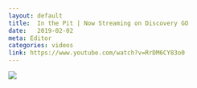 ```yaml
---
layout: default
title:  In the Pit | Now Streaming on Discovery GO
date:   2019-02-02
meta: Editor
categories: videos
link: https://www.youtube.com/watch?v=RrDM6CY83o0
---
```


<img src="{{site.url}}/assets/inthepit.png">

